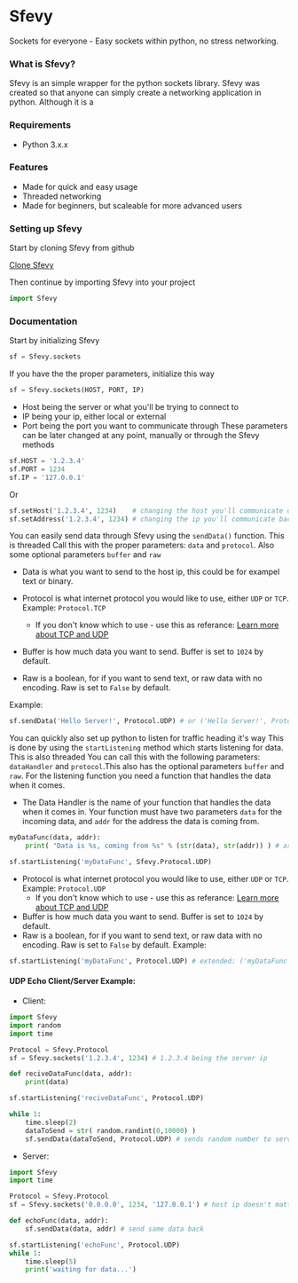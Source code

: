 # Sfevy
Sockets for everyone - Easy sockets within python, no stress networking.

### What is Sfevy?
Sfevy is an simple wrapper for the python sockets library. Sfevy was created so that anyone can simply create a networking application in python.
Although it is a 

### Requirements
- Python 3.x.x

### Features
- Made for quick and easy usage
- Threaded networking
- Made for beginners, but scaleable for more advanced users

### Setting up Sfevy
Start by cloning Sfevy from github

[Clone Sfevy](https://github.com/TheVoxcraft/Sfevy)

Then continue by importing Sfevy into your project
```python
import Sfevy
```


### Documentation

Start by initializing Sfevy
```python
sf = Sfevy.sockets
```
If you have the the proper parameters, initialize this way
```python
sf = Sfevy.sockets(HOST, PORT, IP)
```
- Host being the server or what you'll be trying to connect to
- IP being your ip, either local or external
- Port being the port you want to communicate through
These parameters can be later changed at any point, manually or through the Sfevy methods
```python
sf.HOST = '1.2.3.4'
sf.PORT = 1234
sf.IP = '127.0.0.1'
```
Or
```python
sf.setHost('1.2.3.4', 1234)    # changing the host you'll communicate out from and the port
sf.setAddress('1.2.3.4', 1234) # changing the ip you'll communicate back through and the port
```


You can easily send data through Sfevy using the `sendData()` function. This is threaded
Call this with the proper parameters: `data` and `protocol`. Also some optional parameters `buffer` and `raw`
- Data is what you want to send to the host ip, this could be for exampel text or binary.
- Protocol is what internet protocol you would like to use, either `UDP` or `TCP`. Example: `Protocol.TCP`

  - If you don't know which to use - use this as referance:
[Learn more about TCP and UDP](http://www.diffen.com/difference/TCP_vs_UDP)
- Buffer is how much data you want to send. Buffer is set to `1024` by default.
- Raw is a boolean, for if you want to send text, or raw data with no encoding. Raw is set to `False` by default.

Example:
```python
sf.sendData('Hello Server!', Protocol.UDP) # or ('Hello Server!', Protocol.UDP, buffer=1024, raw=False)
```

You can quickly also set up python to listen for traffic heading it's way
This is done by using the `startListening` method which starts listening for data. This is also threaded
You can call this with the following parameters: `dataHandler` and `protocol`.This also has the optional parameters `buffer` and `raw`.
For the listening function you need a function that handles the data when it comes.
- The Data Handler is the name of your function that handles the data when it comes in. Your function must have two parameters `data` for the incoming data, and `addr` for the address the data is coming from.
```python
myDataFunc(data, addr):
    print( "Data is %s, coming from %s" % (str(data), str(addr)) ) # assuming the data isn't raw

sf.startListening('myDataFunc', Sfevy.Protocol.UDP)
```
- Protocol is what internet protocol you would like to use, either `UDP` or `TCP`. Example: `Protocol.UDP`
  - If you don't know which to use - use this as referance:
[Learn more about TCP and UDP](http://www.diffen.com/difference/TCP_vs_UDP)
- Buffer is how much data you want to send. Buffer is set to `1024` by default.
- Raw is a boolean, for if you want to send text, or raw data with no encoding. Raw is set to `False` by default.
Example:
```python
sf.startListening('myDataFunc', Protocol.UDP) # extended: ('myDataFunc', Sfevy.Protocol.UDP, buffer=1024, raw=False)
```

#### UDP Echo Client/Server Example:
- Client:
```python
import Sfevy
import random
import time

Protocol = Sfevy.Protocol
sf = Sfevy.sockets('1.2.3.4', 1234) # 1.2.3.4 being the server ip

def reciveDataFunc(data, addr):
    print(data)

sf.startListening('reciveDataFunc', Protocol.UDP)

while 1:
    time.sleep(2)
    dataToSend = str( random.randint(0,10000) )
    sf.sendData(dataToSend, Protocol.UDP) # sends random number to server
```
- Server:
```python
import Sfevy
import time

Protocol = Sfevy.Protocol
sf = Sfevy.sockets('0.0.0.0', 1234, '127.0.0.1') # host ip doesn't matter on the server since it's not going to connect

def echoFunc(data, addr):
    sf.sendData(data, addr) # send same data back

sf.startListening('echoFunc', Protocol.UDP)
while 1:
    time.sleep(5)
    print('waiting for data...')
```
